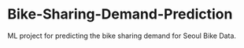 # Bike-Sharing-Demand-Prediction
ML project for predicting the bike sharing demand for Seoul Bike Data.
